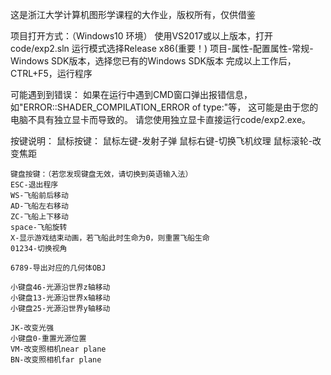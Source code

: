 这是浙江大学计算机图形学课程的大作业，版权所有，仅供借鉴

项目打开方式：（Windows10 环境）
	使用VS2017或以上版本，打开code/exp2.sln
	运行模式选择Release x86(重要！)
	项目-属性-配置属性-常规-Windows SDK版本，选择您已有的Windows SDK版本
	完成以上工作后，CTRL+F5，运行程序

可能遇到到错误：
	如果在运行中遇到CMD窗口弹出报错信息，如"ERROR::SHADER_COMPILATION_ERROR of type:"等，
	这可能是由于您的电脑不具有独立显卡而导致的。
	请您使用独立显卡直接运行code/exp2.exe。

按键说明：
	鼠标按键：
	鼠标左键-发射子弹
	鼠标右键-切换飞机纹理
	鼠标滚轮-改变焦距
	
	键盘按键：（若您发现键盘无效，请切换到英语输入法）
	ESC-退出程序
	WS-飞船前后移动
	AD-飞船左右移动
	ZC-飞船上下移动
	space-飞船旋转
	X-显示游戏结束动画，若飞船此时生命为0，则重置飞船生命
	01234-切换视角	
	
	6789-导出对应的几何体OBJ

	小键盘46-光源沿世界z轴移动
	小键盘13-光源沿世界x轴移动
	小键盘25-光源沿世界y轴移动

	JK-改变光强
	小键盘0-重置光源位置
	VM-改变照相机near plane
	BN-改变照相机far plane
	
	